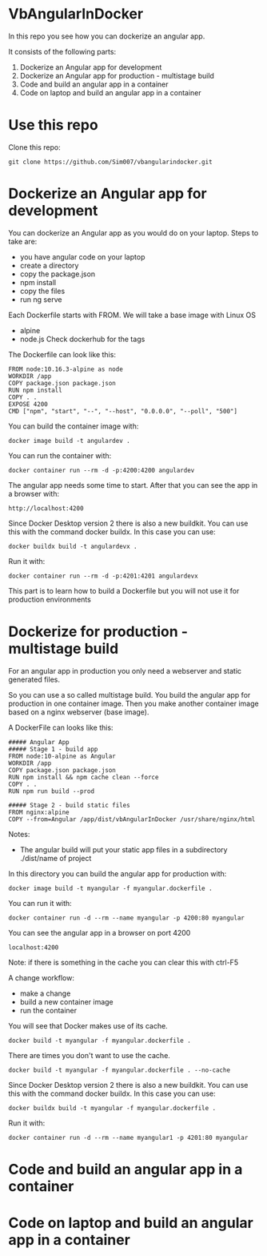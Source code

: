 # VbAngularInDocker
In this repo you see how you can dockerize an angular app.  

It consists of the following parts:
1) Dockerize an Angular app for development
2) Dockerize an Angular app for production - multistage build
3) Code and build an angular app in a container
4) Code on laptop and build an angular app in a container

# Use this repo
Clone this repo:
```
git clone https://github.com/Sim007/vbangularindocker.git
```
# Dockerize an Angular app for development
You can dockerize an Angular app as you would do on your laptop.
Steps to take are:
- you have angular code on your laptop
- create a directory
- copy the package.json
- npm install
- copy the files
- run ng serve

Each Dockerfile starts with FROM. 
We will take a base image with Linux OS 
- alpine
- node.js 
Check dockerhub for the tags 

The Dockerfile can look like this:
```
FROM node:10.16.3-alpine as node
WORKDIR /app
COPY package.json package.json
RUN npm install
COPY . .
EXPOSE 4200
CMD ["npm", "start", "--", "--host", "0.0.0.0", "--poll", "500"]
```

You can build the container image with:
```
docker image build -t angulardev .
```

You can run the container with:
```
docker container run --rm -d -p:4200:4200 angulardev
```

The angular app needs some time to start. 
After that you can see the app in a browser with:
```
http://localhost:4200
```

Since Docker Desktop version 2 there is also a new buildkit.
You can use this with the command docker buildx.
In this case you can use:
```
docker buildx build -t angulardevx .
```
Run it with:
```
docker container run --rm -d -p:4201:4201 angulardevx
```

This part is to learn how to build a Dockerfile but you will not use it for production environments

# Dockerize for production - multistage build

For an angular app in production you only need a webserver and static generated files.

So you can use a so called multistage build.
You build the angular app for production in one container image.
Then you make another container image based on a nginx webserver (base image).

A DockerFile can looks like this:
```
##### Angular App 
##### Stage 1 - build app
FROM node:10-alpine as Angular
WORKDIR /app
COPY package.json package.json
RUN npm install && npm cache clean --force
COPY . .
RUN npm run build --prod

##### Stage 2 - build static files
FROM nginx:alpine
COPY --from=Angular /app/dist/vbAngularInDocker /usr/share/nginx/html
```
Notes:
- The angular build will put your static app files in a subdirectory ./dist/name of project

In this directory you can build the angular app for production with:
```
docker image build -t myangular -f myangular.dockerfile .
```

You can run it with:
```
docker container run -d --rm --name myangular -p 4200:80 myangular
```

You can see the angular app in a browser on port 4200
```
localhost:4200
```
Note: if there is something in the cache you can clear this with ctrl-F5

A change workflow:
- make a change
- build a new container image
- run the container

You will see that Docker makes use of its cache.
```
docker build -t myangular -f myangular.dockerfile .
```
There are times you don't want to use the cache. 
```
docker build -t myangular -f myangular.dockerfile . --no-cache
```

Since Docker Desktop version 2 there is also a new buildkit.
You can use this with the command docker buildx.
In this case you can use:
```
docker buildx build -t myangular -f myangular.dockerfile .
```
Run it with:
```
docker container run -d --rm --name myangular1 -p 4201:80 myangular
```
  
# Code and build an angular app in a container
  
# Code on laptop and build an angular app in a container
